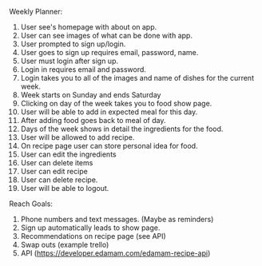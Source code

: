 Weekly Planner:
1. User see's homepage with about on app.
2. User can see images of what can be done with app.
3. User prompted to sign up/login.
4. User goes to sign up requires email, password, name.
5. User must login after sign up.
6. Login in requires email and password.
7. Login takes you to all of the images and name of dishes for the current week.
9. Week starts on Sunday and ends Saturday
10. Clicking on day of the week takes you to food show page.
11. User will be able to add in expected meal for this day.
12. After adding food goes back to meal of day.
13. Days of the week shows in detail the ingredients for the food.
14. User will be allowed to add recipe.
15. On recipe page user can store personal idea for food.
16. User can edit the ingredients
17. User can delete items
18. User can edit recipe
19. User can delete recipe.
20. User will be able to logout.

Reach Goals:
1. Phone numbers and text messages. (Maybe as reminders)
2. Sign up automatically leads to show page.
3. Recommendations on recipe page (see API)
4. Swap outs (example trello)
5. API (https://developer.edamam.com/edamam-recipe-api)
